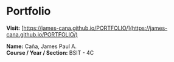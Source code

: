 # Portfolio

**Visit:** [https://james-cana.github.io/PORTFOLIO/](https://james-cana.github.io/PORTFOLIO/)

**Name:** Caña, James Paul A.  
**Course / Year / Section:** BSIT - 4C